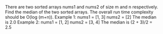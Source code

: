 There are two sorted arrays nums1 and nums2 of size m and n respectively.
Find the median of the two sorted arrays.
The overall run time complexity should be O(log (m+n)).
Example 1:
    nums1 = [1, 3]
    nums2 = [2]
    The median is 2.0
Example 2:
    nums1 = [1, 2]
    nums2 = [3, 4]
    The median is (2 + 3)/2 = 2.5